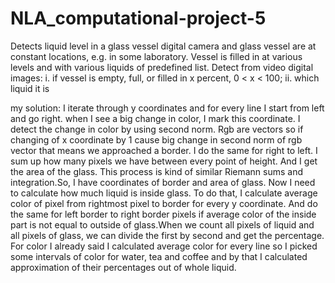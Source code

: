 # NLA_computational-project-5

Detects liquid level in a glass vessel
digital camera and glass vessel are at constant locations,
e.g. in some laboratory. Vessel is filled in at various levels
and with various liquids of predefined list. Detect from video digital images:
i. if vessel is empty, full, or filled in x percent, 0 < x < 100; ii. which liquid it is

my solution:
I iterate through y coordinates and for every line I start from left and go right. 
when I see a big change in color, I mark this coordinate. I detect the change
in color by using second norm. Rgb are vectors so if changing of x coordinate by
1 cause big change in second norm of rgb vector that means we approached a border.
I do the same for right to left. I sum up how many pixels we have between every point
of height. And I get the area of the glass. This process is kind of similar Riemann
sums and integration.So, I have coordinates of border and area of glass.
Now I need to calculate how much liquid is inside glass. To do that, I calculate
average color of pixel from rightmost pixel to border for every y coordinate.
And do the same for left border to right border pixels if average color of the
inside part is not equal to outside of glass.When we count all pixels of liquid
and all pixels of glass, we can divide the first by second and get the percentage.
For color I already said I calculated average color for every line so I picked
some intervals of color for water, tea and coffee and by that I calculated approximation
of their percentages out of whole liquid.
